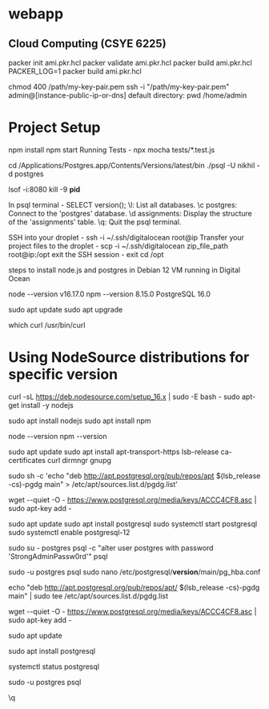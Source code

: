 # webapp

## Cloud Computing (CSYE 6225)

packer init ami.pkr.hcl
packer validate ami.pkr.hcl
packer build ami.pkr.hcl
PACKER_LOG=1 packer build ami.pkr.hcl

chmod 400 /path/my-key-pair.pem
ssh -i "/path/my-key-pair.pem" admin@[instance-public-ip-or-dns]
default directory: pwd
/home/admin


# Project Setup 

npm install
npm start
Running Tests - npx mocha tests/*.test.js

cd /Applications/Postgres.app/Contents/Versions/latest/bin
./psql -U nikhil -d postgres

lsof -i:8080
kill -9 **pid**

In psql terminal - SELECT version();
\l: List all databases.
\c postgres: Connect to the 'postgres' database.
\d assignments: Display the structure of the 'assignments' table.
\q: Quit the psql terminal.


SSH into your droplet - ssh -i ~/.ssh/digitalocean root@ip
Transfer your project files to the droplet - scp -i ~/.ssh/digitalocean zip_file_path root@ip:/opt
exit the SSH session - exit
cd /opt

steps to install node.js and postgres in Debian 12 VM running in Digital Ocean

node --version v16.17.0
npm --version 8.15.0
PostgreSQL 16.0

sudo apt update
sudo apt upgrade

which curl
/usr/bin/curl

# Using NodeSource distributions for specific version
curl -sL https://deb.nodesource.com/setup_16.x | sudo -E bash -
sudo apt-get install -y nodejs

sudo apt install nodejs
sudo apt install npm

node --version
npm --version


sudo apt update
sudo apt install apt-transport-https lsb-release ca-certificates curl dirmngr gnupg

sudo sh -c 'echo "deb http://apt.postgresql.org/pub/repos/apt $(lsb_release -cs)-pgdg main" > /etc/apt/sources.list.d/pgdg.list'

wget --quiet -O - https://www.postgresql.org/media/keys/ACCC4CF8.asc | sudo apt-key add -

sudo apt update
sudo apt install postgresql
sudo systemctl start postgresql
sudo systemctl enable postgresql-12

sudo su - postgres
psql -c "alter user postgres with password 'StrongAdminPassw0rd'"
psql

sudo -u postgres psql
sudo nano /etc/postgresql/**version**/main/pg_hba.conf


echo "deb http://apt.postgresql.org/pub/repos/apt/ $(lsb_release -cs)-pgdg main" | sudo tee /etc/apt/sources.list.d/pgdg.list

wget --quiet -O - https://www.postgresql.org/media/keys/ACCC4CF8.asc | sudo apt-key add -

sudo apt update

sudo apt install postgresql

systemctl status postgresql

sudo -u postgres psql

\q
